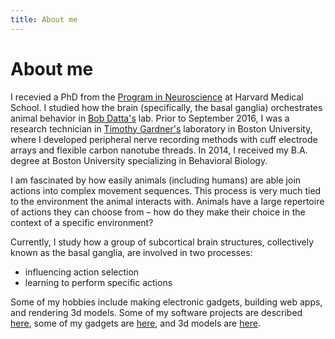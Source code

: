 ```yaml
---
title: About me
---
```


# About me
I recevied a PhD from the [Program in Neuroscience](http://www.hms.harvard.edu/dms/neuroscience/) at Harvard Medical School.
I studied how the brain (specifically, the basal ganglia) orchestrates animal behavior in [Bob Datta's](http://datta.hms.harvard.edu/research_new2.html) lab.
Prior to September 2016, I was a research technician in [Timothy Gardner's](http://people.bu.edu/timothyg/) laboratory in Boston University, where I developed peripheral nerve recording methods with cuff electrode arrays and flexible carbon nanotube threads.
In 2014, I received my B.A. degree at Boston University specializing in Behavioral Biology.

I am fascinated by how easily animals (including humans) are able join actions into complex movement sequences.
This process is very much tied to the environment the animal interacts with.
Animals have a large repertoire of actions they can choose from – how do they make their choice in the context of a specific environment?

Currently, I study how a group of subcortical brain structures, collectively known as the basal ganglia, are involved in two processes:
- influencing action selection
- learning to perform specific actions

<!--TODO: expand upon my project somewhat-->

Some of my hobbies include making electronic gadgets, building web apps, and rendering 3d models. Some of my software projects are described [here](software/), some of my gadgets are [here](blog/), and 3d models are [here](gallery/).
